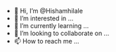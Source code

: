 - 👋 Hi, I’m @Hishamhilale
- 👀 I’m interested in ...
- 🌱 I’m currently learning ...
- 💞️ I’m looking to collaborate on ...
- 📫 How to reach me ...

<!---
Hishamhilale/Hishamhilale is a ✨ special ✨ repository because its `README.md` (this file) appears on your GitHub profile.
You can click the Preview link to take a look at your changes.
--->
